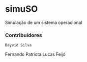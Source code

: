 # simuSO
Simulação de um sistema operacional
### Contribuidores
	Dayvid Silva
  Fernando Patriota
	Lucas Feijó

